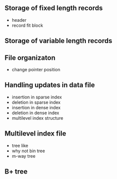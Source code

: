 ## Storage of fixed length records
- header
- record fit block

## Storage of variable length records
## File organizaton
- change pointer position

## Handling updates in data file
- insertion in sparse index
- deletion in sparse index
- insertion in dense index
- deletion in dense index
- multilevel index structure

## Multilevel index file
- tree like
- why not bin tree
- m-way tree

## B+ tree
